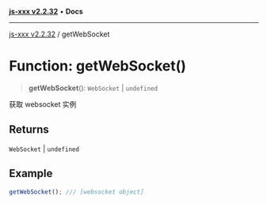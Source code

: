 [**js-xxx v2.2.32**](../README.md) • **Docs**

***

[js-xxx v2.2.32](../README.md) / getWebSocket

# Function: getWebSocket()

> **getWebSocket**(): `WebSocket` \| `undefined`

获取 websocket 实例

## Returns

`WebSocket` \| `undefined`

## Example

```ts
getWebSocket(); /// [websocket object]
```
